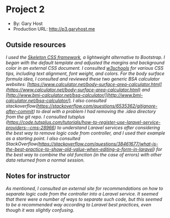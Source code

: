 # Project 2
+ By: Gary Host
+ Production URL: <http://p3.garyhost.me>

## Outside resources
*I used the [Skeleton CSS framework](http://getskeleton.com/), a lightweight alternative to Bootstrap. I began with the default template and adjusted the margins and background color in an external CSS document. I consulted [w3schools](https://www.w3schools.com/) for various CSS tips, including text alignment, font weight, and colors. For the body surface formula idea, I consulted and reviewed these two generic BSA calculator websites: [https://www.calculator.net/body-surface-area-calculator.html](https://www.calculator.net/body-surface-area-calculator.html) and [http://www.bmi-calculator.net/bsa-calculator/](http://www.bmi-calculator.net/bsa-calculator/). I also consulted stackoverflow(https://stackoverflow.com/questions/6535362/gitignore-after-commit) to deal with a problem I had removing the .idea directory from the git repo. I consulted tutsplus (https://code.tutsplus.com/tutorials/how-to-register-use-laravel-service-providers--cms-28966) to understand Laravel services after considering the best way to remove logic code from controller, and I used their example as a starting point. I also consulted StackOverflow(https://stackoverflow.com/questions/38461677/what-is-the-best-practice-to-show-old-value-when-editing-a-form-in-laravel) for the best way to combine the old function (in the case of errors) with other data returned from a normal session.*

## Notes for instructor
*As mentioned, I consulted an external site for recommendations on how to separate logic code from the controller into a Laravel service. It seemed that there were a number of ways to separate such code, but this seemed to be a recommended way according to Laravel best practices, even though it was slightly confusing.*
